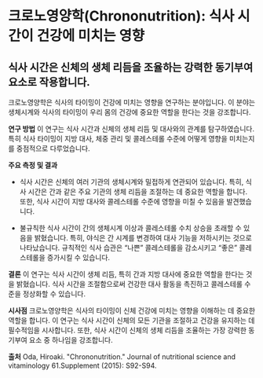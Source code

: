 ﻿

# 크로노영양학(Chrononutrition): 식사 시간이 건강에 미치는 영향

## 식사 시간은 신체의 생체 리듬을 조율하는 강력한 동기부여 요소로 작용합니다.

크로노영양학은 식사의 타이밍이 건강에 미치는 영향을 연구하는 분야입니다. 이 분야는 생체시계와 식사의 타이밍이 우리 몸의 건강에 중요한 역할을 한다는 것을 강조합니다. 

**연구 방법**
이 연구는 식사 시간과 신체의 생체 리듬 및 대사와의 관계를 탐구하였습니다. 특히 식사 타이밍이 지방 대사, 체중 관리 및 콜레스테롤 수준에 어떻게 영향을 미치는지를 중점적으로 다루었습니다.

**주요 측정 및 결과** 

 - 식사 시간은 신체의 여러 기관의 생체시계와 밀접하게 연관되어 있습니다. 특히, 식사 시간은 간과 같은 주요 기관의 생체 리듬을 조절하는 데 중요한 역할을 합니다. 또한, 식사 시간이 지방 대사와 콜레스테롤 수준에 영향을 미칠 수 있음을 발견했습니다.
 
 - 불규칙한 식사 시간이 간의 생체시계 이상과 콜레스테롤 수치 상승을 초래할 수 있음을 밝혔습니다. 특히, 야식은 간 시계를 변경하여 대사 기능을 저하시키는 것으로 나타났습니다. 규칙적인 식사 습관은 “나쁜” 콜레스테롤을 감소시키고 “좋은” 콜레스테롤을 증가시킬 수 있습니다.

**결론** 
이 연구는 식사 시간이 생체 리듬, 특히 간과 지방 대사에 중요한 역할을 한다는 것을 밝혔습니다. 식사 시간을 조절함으로써 건강한 대사 활동을 촉진하고 콜레스테롤 수준을 정상화할 수 있습니다.

**시사점** 
크로노영양학은 식사의 타이밍이 신체 건강에 미치는 영향을 이해하는 데 중요한 역할을 합니다. 이 연구는 식사 시간이 신체의 모든 기관을 조절하고 건강을 유지하는 데 필수적임을 시사합니다. 또한, 식사 시간이 신체의 생체 리듬을 조율하는 가장 강력한 동기부여 요소 중 하나임을 강조합니다.

**출처**
Oda, Hiroaki. "Chrononutrition." Journal of nutritional science and vitaminology 61.Supplement (2015): S92-S94.
